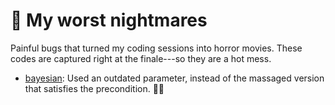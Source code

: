 # 🧟 My worst nightmares

Painful bugs that turned my coding sessions into horror movies.
These codes are captured right at the finale---so they are a hot mess.

- [bayesian](./bayesian/): Used an outdated parameter, instead of the massaged version that satisfies the precondition. 🤦🏻
